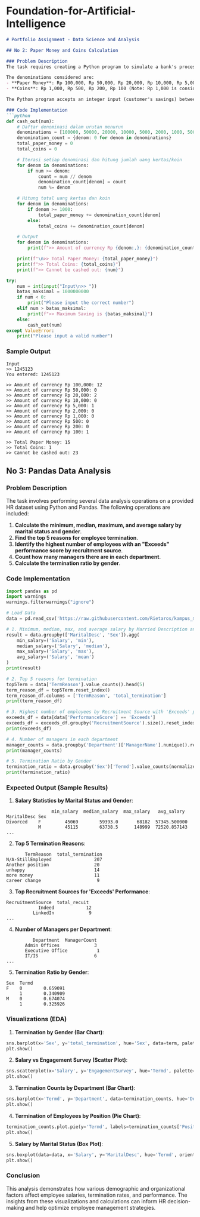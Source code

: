 # Foundation-for-Artificial-Intelligence

```markdown
# Portfolio Assignment - Data Science and Analysis

## No 2: Paper Money and Coins Calculation

### Problem Description
The task requires creating a Python program to simulate a bank's process of liquidating customer savings into paper money and coins. The bank is required to issue the largest denominations first, and it must handle requests up to a limit of 1 billion Rupiah. If a customer's savings cannot be entirely cashed out due to an insufficient combination of denominations, the program will inform the user.

The denominations considered are:
- **Paper Money**: Rp 100,000, Rp 50,000, Rp 20,000, Rp 10,000, Rp 5,000, Rp 2,000
- **Coins**: Rp 1,000, Rp 500, Rp 200, Rp 100 (Note: Rp 1,000 is considered a coin in this scenario)

The Python program accepts an integer input (customer's savings) between 0 and 1 billion Rupiah and outputs the breakdown of how many notes and coins are needed.

### Code Implementation
```python
def cash_out(num):
    # Daftar denominasi dalam urutan menurun
    denominations = [100000, 50000, 20000, 10000, 5000, 2000, 1000, 500, 200, 100]
    denomination_count = {denom: 0 for denom in denominations}
    total_paper_money = 0
    total_coins = 0

    # Iterasi setiap denominasi dan hitung jumlah uang kertas/koin
    for denom in denominations:
        if num >= denom:
            count = num // denom
            denomination_count[denom] = count
            num %= denom

    # Hitung total uang kertas dan koin
    for denom in denominations:
        if denom >= 1000:
            total_paper_money += denomination_count[denom]
        else:
            total_coins += denomination_count[denom]

    # Output
    for denom in denominations:
        print(f">> Amount of currency Rp {denom:,}: {denomination_count[denom]}")

    print(f"\n>> Total Paper Money: {total_paper_money}")
    print(f">> Total Coins: {total_coins}")
    print(f">> Cannot be cashed out: {num}")

try:
    num = int(input("Input\n>> "))
    batas_maksimal = 1000000000
    if num < 0:
        print("Please input the correct number")
    elif num > batas_maksimal:
        print(f">> Maximum Saving is {batas_maksimal}")
    else:
        cash_out(num)
except ValueError:
    print("Please input a valid number")
```

### Sample Output
```
Input
>> 1245123
You entered: 1245123

>> Amount of currency Rp 100,000: 12
>> Amount of currency Rp 50,000: 0
>> Amount of currency Rp 20,000: 2
>> Amount of currency Rp 10,000: 0
>> Amount of currency Rp 5,000: 1
>> Amount of currency Rp 2,000: 0
>> Amount of currency Rp 1,000: 0
>> Amount of currency Rp 500: 0
>> Amount of currency Rp 200: 0
>> Amount of currency Rp 100: 1

>> Total Paper Money: 15
>> Total Coins: 1
>> Cannot be cashed out: 23
```

## No 3: Pandas Data Analysis

### Problem Description
The task involves performing several data analysis operations on a provided HR dataset using Python and Pandas. The following operations are included:

1. **Calculate the minimum, median, maximum, and average salary by marital status and gender**.
2. **Find the top 5 reasons for employee termination**.
3. **Identify the highest number of employees with an "Exceeds" performance score by recruitment source**.
4. **Count how many managers there are in each department**.
5. **Calculate the termination ratio by gender**.

### Code Implementation
```python
import pandas as pd
import warnings
warnings.filterwarnings("ignore")

# Load Data
data = pd.read_csv('https://raw.githubusercontent.com/Rietaros/kampus_merdeka/main/HRDataset_v14.csv')

# 1. Minimum, median, max, and average salary by Married Description and Gender
result = data.groupby(['MaritalDesc', 'Sex']).agg(
    min_salary=('Salary', 'min'),
    median_salary=('Salary', 'median'),
    max_salary=('Salary', 'max'),
    avg_salary=('Salary', 'mean')
)
print(result)

# 2. Top 5 reasons for termination
top5Term = data['TermReason'].value_counts().head(5)
term_reason_df = top5Term.reset_index()
term_reason_df.columns = ['TermReason', 'total_termination']
print(term_reason_df)

# 3. Highest number of employees by Recruitment Source with 'Exceeds' performance score
exceeds_df = data[data['PerformanceScore'] == 'Exceeds']
exceeds_df = exceeds_df.groupby('RecruitmentSource').size().reset_index(name='total_recuit').sort_values(by='total_recuit', ascending=False)
print(exceeds_df)

# 4. Number of managers in each department
manager_counts = data.groupby('Department')['ManagerName'].nunique().reset_index(name='ManagerCount')
print(manager_counts)

# 5. Termination Ratio by Gender
termination_ratio = data.groupby('Sex')['Termd'].value_counts(normalize=True).sort_index().rename('Termd')
print(termination_ratio)
```

### Expected Output (Sample Results)
1. **Salary Statistics by Marital Status and Gender**:
```
                 min_salary  median_salary  max_salary   avg_salary
MaritalDesc Sex                                                     
Divorced    F         45069        59393.0       68182  57345.500000
            M         45115        63738.5      148999  72520.857143
... 
```

2. **Top 5 Termination Reasons**:
```
       TermReason  total_termination
N/A-StillEmployed                207
Another position                 20
unhappy                          14
more money                       11
career change                     9
```

3. **Top Recruitment Sources for 'Exceeds' Performance**:
```
RecruitmentSource  total_recuit
            Indeed            12
          LinkedIn             9
... 
```

4. **Number of Managers per Department**:
```
          Department  ManagerCount
       Admin Offices             3
       Executive Office           1
       IT/IS                     6
... 
```

5. **Termination Ratio by Gender**:
```
Sex  Termd
F    0        0.659091
     1        0.340909
M    0        0.674074
     1        0.325926
```

### Visualizations (EDA)

1. **Termination by Gender (Bar Chart)**:
```python
sns.barplot(x='Sex', y='total_termination', hue='Sex', data=term, palette='cool')
plt.show()
```

2. **Salary vs Engagement Survey (Scatter Plot)**:
```python
sns.scatterplot(x='Salary', y='EngagementSurvey', hue='Termd', palette={0: 'blue', 1: 'red'}, data=data)
plt.show()
```

3. **Termination Counts by Department (Bar Chart)**:
```python
sns.barplot(x='Termd', y='Department', data=termination_counts, hue='Department', palette='hls')
plt.show()
```

4. **Termination of Employees by Position (Pie Chart)**:
```python
termination_counts.plot.pie(y='Termd', labels=termination_counts['Position'], legend=False, autopct='%1.1f%%')
plt.show()
```

5. **Salary by Marital Status (Box Plot)**:
```python
sns.boxplot(data=data, x='Salary', y='MaritalDesc', hue='Termd', orient="h")
plt.show()
```

### Conclusion
This analysis demonstrates how various demographic and organizational factors affect employee salaries, termination rates, and performance. The insights from these visualizations and calculations can inform HR decision-making and help optimize employee management strategies.

